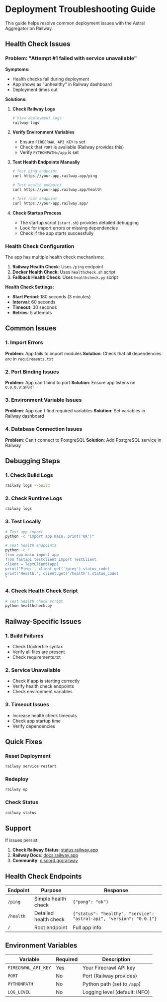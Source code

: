 # Deployment Troubleshooting Guide

This guide helps resolve common deployment issues with the Astral Aggregator on Railway.

## Health Check Issues

### Problem: "Attempt #1 failed with service unavailable"

**Symptoms:**
- Health checks fail during deployment
- App shows as "unhealthy" in Railway dashboard
- Deployment times out

**Solutions:**

1. **Check Railway Logs**
   ```bash
   # View deployment logs
   railway logs
   ```

2. **Verify Environment Variables**
   - Ensure `FIRECRAWL_API_KEY` is set
   - Check that `PORT` is available (Railway provides this)
   - Verify `PYTHONPATH=/app` is set

3. **Test Health Endpoints Manually**
   ```bash
   # Test ping endpoint
   curl https://your-app.railway.app/ping
   
   # Test health endpoint
   curl https://your-app.railway.app/health
   
   # Test root endpoint
   curl https://your-app.railway.app/
   ```

4. **Check Startup Process**
   - The startup script (`start.sh`) provides detailed debugging
   - Look for import errors or missing dependencies
   - Check if the app starts successfully

### Health Check Configuration

The app has multiple health check mechanisms:

1. **Railway Health Check**: Uses `/ping` endpoint
2. **Docker Health Check**: Uses `healthcheck.sh` script
3. **Fallback Health Check**: Uses `healthcheck.py` script

**Health Check Settings:**
- **Start Period**: 180 seconds (3 minutes)
- **Interval**: 60 seconds
- **Timeout**: 30 seconds
- **Retries**: 5 attempts

## Common Issues

### 1. Import Errors

**Problem**: App fails to import modules
**Solution**: Check that all dependencies are in `requirements.txt`

### 2. Port Binding Issues

**Problem**: App can't bind to port
**Solution**: Ensure app listens on `0.0.0.0:$PORT`

### 3. Environment Variable Issues

**Problem**: App can't find required variables
**Solution**: Set variables in Railway dashboard

### 4. Database Connection Issues

**Problem**: Can't connect to PostgreSQL
**Solution**: Add PostgreSQL service in Railway

## Debugging Steps

### 1. Check Build Logs
```bash
railway logs --build
```

### 2. Check Runtime Logs
```bash
railway logs
```

### 3. Test Locally
```bash
# Test app import
python -c "import app.main; print('OK')"

# Test health endpoints
python -c "
from app.main import app
from fastapi.testclient import TestClient
client = TestClient(app)
print('Ping:', client.get('/ping').status_code)
print('Health:', client.get('/health').status_code)
"
```

### 4. Check Health Check Script
```bash
# Test health check script
python healthcheck.py
```

## Railway-Specific Issues

### 1. Build Failures
- Check Dockerfile syntax
- Verify all files are present
- Check requirements.txt

### 2. Service Unavailable
- Check if app is starting correctly
- Verify health check endpoints
- Check environment variables

### 3. Timeout Issues
- Increase health check timeouts
- Check app startup time
- Verify dependencies

## Quick Fixes

### Reset Deployment
```bash
railway service restart
```

### Redeploy
```bash
railway up
```

### Check Status
```bash
railway status
```

## Support

If issues persist:

1. **Check Railway Status**: [status.railway.app](https://status.railway.app)
2. **Railway Docs**: [docs.railway.app](https://docs.railway.app)
3. **Community**: [discord.gg/railway](https://discord.gg/railway)

## Health Check Endpoints

| Endpoint | Purpose | Response |
|----------|---------|----------|
| `/ping` | Simple health check | `{"pong": "ok"}` |
| `/health` | Detailed health check | `{"status": "healthy", "service": "astral-api", "version": "0.0.1"}` |
| `/` | Root endpoint | Full app info |

## Environment Variables

| Variable | Required | Description |
|----------|----------|-------------|
| `FIRECRAWL_API_KEY` | Yes | Your Firecrawl API key |
| `PORT` | No | Port (Railway provides) |
| `PYTHONPATH` | No | Python path (set to `/app`) |
| `LOG_LEVEL` | No | Logging level (default: INFO) | 